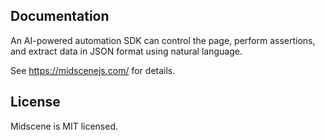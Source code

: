 ## Documentation

An AI-powered automation SDK can control the page, perform assertions, and extract data in JSON format using natural language.

See https://midscenejs.com/ for details.

## License

Midscene is MIT licensed.